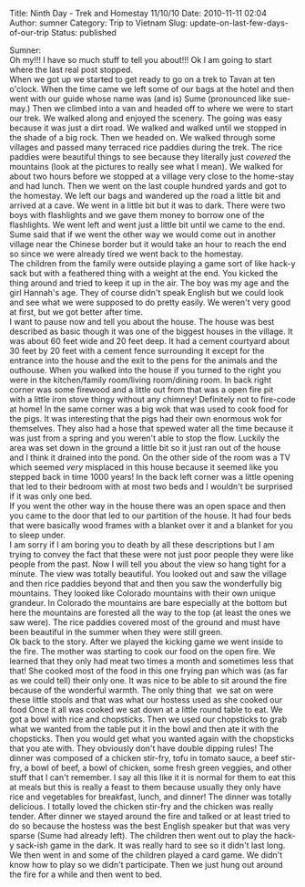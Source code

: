 Title: Ninth Day - Trek and Homestay 11/10/10
Date: 2010-11-11 02:04
Author: sumner
Category: Trip to Vietnam
Slug: update-on-last-few-days-of-our-trip
Status: published

Sumner:  
Oh my!!! I have so much stuff to tell you about!!! Ok I am going to
start where the last real post stopped.  
When we got up we started to get ready to go on a trek to Tavan at ten
o'clock. When the time came we left some of our bags at the hotel and
then went with our guide whose name was (and is) Sume (pronounced like
sue-may.) Then we climbed into a van and headed off to where we were to
start our trek. We walked along and enjoyed the scenery. The going was
easy because it was just a dirt road. We walked and walked until we
stopped in the shade of a big rock. Then we headed on. We walked through
some villages and passed many terraced rice paddies during the trek. The
rice paddies were beautiful things to see because they literally just
*covered* the mountains (look at the pictures to really see what I
mean). We walked for about two hours before we stopped at a village very
close to the home-stay and had lunch. Then we went on the last couple
hundred yards and got to the homestay. We left our bags and wandered up
the road a little bit and arrived at a cave. We went in a little bit but
it was to dark. There were two boys with flashlights and we gave them
money to borrow one of the flashlights. We went left and went just a
little bit until we came to the end. Sume said that if we went the other
way we would come out in another village near the Chinese border but it
would take an hour to reach the end so since we were already tired we
went back to the homestay.  
The children from the family were outside playing a game sort of like
hack-y sack but with a feathered thing with a weight at the end. You
kicked the thing around and tried to keep it up in the air. The boy was
my age and the girl Hannah's age. They of course didn't speak English
but we could look and see what we were supposed to do pretty easily. We
weren't very good at first, but we got better after time.  
I want to pause now and tell you about the house. The house was best
described as basic though it was one of the biggest houses in the
village. It was about 60 feet wide and 20 feet deep. It had a cement
courtyard about 30 feet by 20 feet with a cement fence surrounding it
except for the entrance into the house and the exit to the pens for the
animals and the outhouse. When you walked into the house if you turned
to the right you were in the kitchen/family room/living room/dining
room. In back right corner was some firewood and a little out from that
was a open fire pit with a little iron stove thingy without any chimney!
Definitely not to fire-code at home! In the same corner was a big wok
that was used to cook food for the pigs. It was interesting that the
pigs had their own enormous wok for themselves. They also had a hose
that spewed water all the time because it was just from a spring and you
weren't able to stop the flow. Luckily the area was set down in the
ground a little bit so it just ran out of the house and I think
it drained into the pond. On the other side of the room was a TV which
seemed *very* misplaced in this house because it seemed like you stepped
back in time 1000 years! In the back left corner was a little opening
that led to their bedroom with at most two beds and I wouldn't be
surprised if it was only one bed.  
If you went the other way in the house there was an open space and then
you came to the door that led to our partition of the house. It had four
beds that were basically wood frames with a blanket over it and a
blanket for you to sleep under.  
I am sorry if I am boring you to death by all these descriptions but I
am trying to convey the fact that these were not just poor people they
were like people from the past. Now I will tell you about the view so
hang tight for a minute. The view was totally beautiful. You looked out
and saw the village and then rice paddies beyond that and then you saw
the wonderfully big mountains. They looked like Colorado mountains with
their own unique grandeur. In Colorado the mountains are bare especially
at the bottom but here the mountains are forested all the way to the top
(at least the ones we saw were). The rice paddies covered most of the
ground and must have been beautiful in the summer when they were still
green.  
Ok back to the story. After we played the kicking game we went inside to
the fire. The mother was starting to cook our food on the open fire. We
learned that they only had meat two times a month and sometimes less
that that! She cooked most of the food in this one frying pan which was
(as far as we could tell) their only one. It was nice to be able to sit
around the fire because of the wonderful warmth. The only thing that  we
sat on were these little stools and that was what our hostess used
as she cooked our food Once it all was cooked we sat down at a little
round table to eat. We got a bowl with rice and chopsticks. Then we used
our chopsticks to grab what we wanted from the table put it in the bowl
and then ate it with the chopsticks. Then you would get what you wanted
again with the chopsticks that you ate with. They obviously don't have
double dipping rules! The dinner was composed of a chicken stir-fry,
tofu in tomato sauce, a beef stir-fry, a bowl of beef, a bowl of
chicken, some fresh green veggies, and other stuff that I can't
remember. I say all this like it it is normal for them to eat this at
meals but this is really a feast to them because usually they only have
rice and vegetables for breakfast, lunch, and dinner! The dinner was
totally delicious. I totally loved the chicken stir-fry and the chicken
was really tender. After dinner we stayed around the fire and talked or
at least tried to do so because the hostess was the best English speaker
but that was very sparse (Sume had already left). The children then went
out to play the hack-y sack-ish game in the dark. It was really hard to
see so it didn't last long. We then went in and some of the children
played a card game. We didn't know how to play so we didn't participate.
Then we just hung out around the fire for a while and then went to bed.
